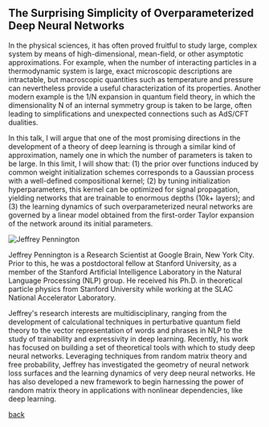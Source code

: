 ## The Surprising Simplicity of Overparameterized Deep Neural Networks

In the physical sciences, it has often proved fruitful to study large, complex system by means of high-dimensional, mean-field, or other asymptotic approximations. For example, when the number of interacting particles in a thermodynamic system is large, exact microscopic descriptions are intractable, but macroscopic quantities such as temperature and pressure can nevertheless provide a useful characterization of its properties. Another modern example is the 1/N expansion in quantum field theory, in which the dimensionality N of an internal symmetry group is taken to be large, often leading to simplifications and unexpected connections such as AdS/CFT dualities.

In this talk, I will argue that one of the most promising directions in the development of a theory of deep learning is through a similar kind of approximation, namely one in which the number of parameters is taken to be large. In this limit, I will show that: (1) the prior over functions induced by common weight initialization schemes corresponds to a Gaussian process with a well-defined compositional kernel; (2) by tuning initialization hyperparameters, this kernel can be optimized for signal propagation, yielding networks that are trainable to enormous depths (10k+ layers); and (3) the learning dynamics of such overparameterized neural networks are governed by a linear model obtained from the first-order Taylor expansion of the network around its initial parameters.

![Jeffrey Pennington](/assets/img/pennington.jpg)  

Jeffrey Pennington is a Research Scientist at Google Brain, New York City. Prior to this, he was a postdoctoral fellow at Stanford University, as a member of the Stanford Artificial Intelligence Laboratory in the Natural Language Processing (NLP) group. He received his Ph.D. in theoretical particle physics from Stanford University while working at the SLAC National Accelerator Laboratory.

Jeffrey's research interests are multidisciplinary, ranging from the development of calculational techniques in perturbative quantum field theory to the vector representation of words and phrases in NLP to the study of trainability and expressivity in deep learning. Recently, his work has focused on building a set of theoretical tools with which to study deep neural networks. Leveraging techniques from random matrix theory and free probability, Jeffrey has investigated the geometry of neural network loss surfaces and the learning dynamics of very deep neural networks. He has also developed a new framework to begin harnessing the power of random matrix theory in applications with nonlinear dependencies, like deep learning.



[back](./)
